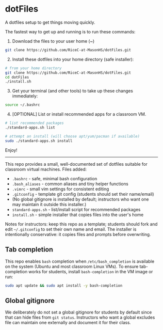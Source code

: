 # dotFiles
A dotfiles setup to get things moving quickly. 

The fastest way to get up and running is to run these commands: 

1. Download the files to your user home (~)
```bash
git clone https://github.com/RiceC-at-MasonHS/dotFiles.git
```

2. Install these dotfiles into your home directory (safe installer):
```bash
# from your home directory
git clone https://github.com/RiceC-at-MasonHS/dotFiles.git
cd dotFiles
./install.sh
```

3. Get your terminal (and other tools) to take up these changes immediately:
```bash
source ~/.bashrc
```

4. [OPTIONAL] List or install recommended apps for a classroom VM.
```bash
# list recommended packages
./standard-apps.sh list

# attempt an install (will choose apt/yum/pacman if available)
sudo ./standard-apps.sh install
```

Enjoy!

------------------
This repo provides a small, well-documented set of dotfiles suitable for
classroom virtual machines. Files added:

- `.bashrc` - safe, minimal bash configuration
- `.bash_aliases` - common aliases and tiny helper functions
- `.vimrc` - small vim settings for consistent editing
- `.gitconfig` - template git config (students should set their name/email)
- (No global gitignore is installed by default; instructors who want one may
	maintain it outside this installer.)
- `standard-apps.sh` - list/install script for recommended packages
- `install.sh` - simple installer that copies files into the user's home

Notes for instructors: keep this repo as a template; students should fork
and edit `~/.gitconfig` to set their own name and email. The installer is
intentionally conservative: it copies files and prompts before overwriting.

Tab completion
--
This repo enables `bash` completion when `/etc/bash_completion` is available
on the system (Ubuntu and most classroom Linux VMs). To ensure tab-completion
works for students, install `bash-completion` in the VM image or run:

```bash
sudo apt update && sudo apt install -y bash-completion
```

Global gitignore
--
We deliberately do not set a global gitignore for students by default since
that can hide files from `git status`. Instructors who want a global
excludes file can maintain one externally and document it for their class.